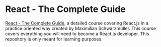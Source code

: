# React - The Complete Guide

[React - The Complete Guide](https://www.udemy.com/course/react-the-complete-guide-incl-redux/), a detailed course covering React.js in a practice oriented way created by Maximilian Schwarzmüller. This course covers everything you will need to become a React.js developer. This repository is only meant for learning purposes.
